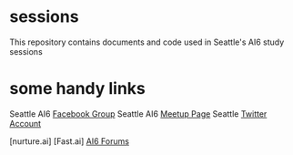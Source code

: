 # sessions
This repository contains documents and code used in Seattle's AI6 study sessions

# some handy links
Seattle AI6 [Facebook Group](https://www.facebook.com/groups/seattle.ai.saturdays/)
Seattle AI6 [Meetup Page](https://www.meetup.com/Seattle-AI-Saturdays/)
Seattle [Twitter Account](https://twitter.com/seattle_ai)

[nurture.ai]
[Fast.ai]
[AI6 Forums](ai6forums.nurture.ai)
